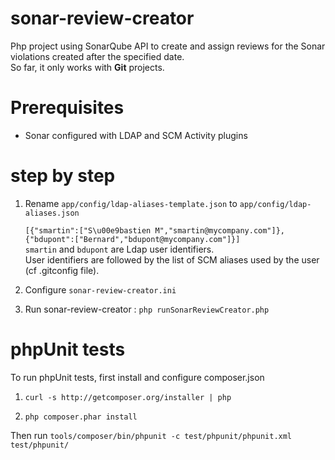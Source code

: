 sonar-review-creator
====================

Php project using SonarQube API to create and assign reviews for the Sonar violations created after the specified date.<br>
So far, it only works with **Git** projects.

Prerequisites
=============

* Sonar configured with LDAP and SCM Activity plugins

step by step
============

1. Rename `app/config/ldap-aliases-template.json` to `app/config/ldap-aliases.json`

    `[{"smartin":["S\u00e9bastien M","smartin@mycompany.com"]},{"bdupont":["Bernard","bdupont@mycompany.com"]}]`<br>
    `smartin` and `bdupont` are Ldap user identifiers.<br>
    User identifiers are followed by the list of SCM aliases used by the user (cf .gitconfig file).

2. Configure `sonar-review-creator.ini`

3. Run sonar-review-creator : `php runSonarReviewCreator.php`

phpUnit tests
=============

To run phpUnit tests, first install and configure composer.json

1. `curl -s http://getcomposer.org/installer | php`

2. `php composer.phar install`

Then run `tools/composer/bin/phpunit -c test/phpunit/phpunit.xml test/phpunit/`
